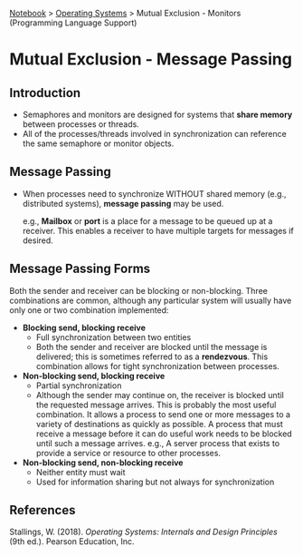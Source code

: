 <a href="../">Notebook</a> > <a href="./">Operating Systems</a> > Mutual Exclusion - Monitors (Programming Language Support)

# Mutual Exclusion - Message Passing



## Introduction

* Semaphores and monitors are designed for systems that **share memory** between processes or threads.
* All of the processes/threads involved in synchronization can reference the same semaphore or monitor objects.



## Message Passing

* When processes need to synchronize WITHOUT shared memory (e.g., distributed systems), **message passing** may be used.

  e.g., **Mailbox** or **port** is a place for a message to be queued up at a receiver. This enables a receiver to have multiple targets for messages if desired.



## Message Passing Forms

Both the sender and receiver can be blocking or non-blocking. Three combinations are common, although any particular system will usually have only one or two combination implemented:

* **Blocking send, blocking receive**
  * Full synchronization between two entities
  * Both the sender and receiver are blocked until the message is delivered; this is sometimes referred to as a **rendezvous**. This combination allows for tight synchronization between processes.
* **Non-blocking send, blocking receive**
  * Partial synchronization
  * Although the sender may continue on, the receiver is blocked until the requested message arrives. This is probably the most useful combination. It allows a process to send one or more messages to a variety of destinations as quickly as possible. A process that must receive a message before it can do useful work needs to be blocked until such a message arrives. e.g., A server process that exists to provide a service or resource to other processes.
* **Non-blocking send, non-blocking receive**
  * Neither entity must wait
  * Used for information sharing but not always for synchronization






## References

Stallings, W. (2018). *Operating Systems: Internals and Design Principles* (9th ed.). Pearson Education, Inc.
